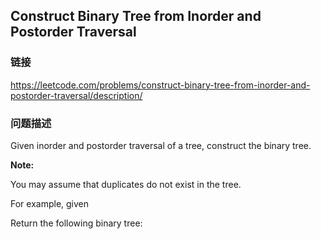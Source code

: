 ## Construct Binary Tree from Inorder and Postorder Traversal  
### 链接  
https://leetcode.com/problems/construct-binary-tree-from-inorder-and-postorder-traversal/description/  
### 问题描述
Given inorder and postorder traversal of a tree, construct the binary tree.

**Note:**<br />
You may assume that duplicates do not exist in the tree.

For example, given

Return the following binary tree:
